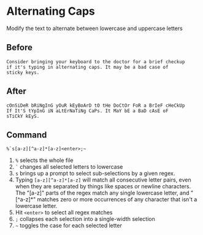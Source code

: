 # Alternating Caps

Modify the text to alternate between lowercase and uppercase letters

## Before

```
Consider bringing your keyboard to the doctor for a brief checkup
if it's typing in alternating caps. It may be a bad case of
sticky keys.
```

## After

```
cOnSiDeR bRiNgInG yOuR kEyBoArD tO tHe DoCtOr FoR a BrIeF cHeCkUp
If It'S tYpInG iN aLtErNaTiNg CaPs. It MaY bE a BaD cAsE oF
sTiCkY kEyS.
```

## Command

```
%`s[a-z][^a-z]*[a-z]<enter>;~
```

1. `%` selects the whole file
1. `` ` `` changes all selected letters to lowercase
1. `s` brings up a prompt to select sub-selections by a given regex.
1. Typing `[a-z][^a-z]*[a-z]` will match all consecutive letter pairs, even when they are separated by things like spaces or newline characters. The "[a-z]" parts of the regex match any single lowercase letter, and "[^a-z]*" matches zero or more occurrences of any character that isn't a lowercase letter.
1. Hit `<enter>` to select all regex matches
1. `;` collapses each selection into a single-width selection
1. `~` toggles the case for each selected letter
